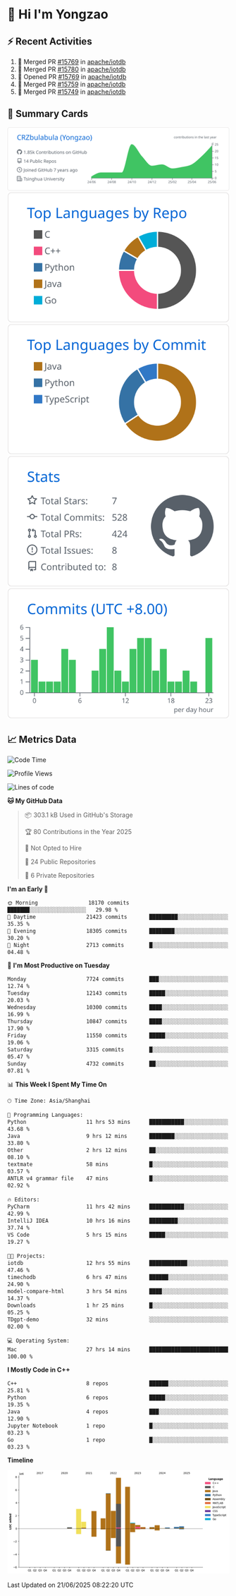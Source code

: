 # 👋 Hi I'm Yongzao

## ⚡ Recent Activities
<!--START_SECTION:activity-->
1. 🎉 Merged PR [#15769](https://github.com/apache/iotdb/pull/15769) in [apache/iotdb](https://github.com/apache/iotdb)
2. 🎉 Merged PR [#15780](https://github.com/apache/iotdb/pull/15780) in [apache/iotdb](https://github.com/apache/iotdb)
3. 💪 Opened PR [#15769](https://github.com/apache/iotdb/pull/15769) in [apache/iotdb](https://github.com/apache/iotdb)
4. 🎉 Merged PR [#15759](https://github.com/apache/iotdb/pull/15759) in [apache/iotdb](https://github.com/apache/iotdb)
5. 🎉 Merged PR [#15749](https://github.com/apache/iotdb/pull/15749) in [apache/iotdb](https://github.com/apache/iotdb)
<!--END_SECTION:activity-->

## 🎑 Summary Cards

[![](https://raw.githubusercontent.com/CRZbulabula/CRZbulabula/main/profile-summary-card-output/github/0-profile-details.svg)](https://github.com/vn7n24fzkq/github-profile-summary-cards)
[![](https://raw.githubusercontent.com/CRZbulabula/CRZbulabula/main/profile-summary-card-output/github/1-repos-per-language.svg)](https://github.com/vn7n24fzkq/github-profile-summary-cards) [![](https://raw.githubusercontent.com/CRZbulabula/CRZbulabula/main/profile-summary-card-output/github/2-most-commit-language.svg)](https://github.com/vn7n24fzkq/github-profile-summary-cards)
[![](https://raw.githubusercontent.com/CRZbulabula/CRZbulabula/main/profile-summary-card-output/github/3-stats.svg)](https://github.com/vn7n24fzkq/github-profile-summary-cards) [![](https://raw.githubusercontent.com/CRZbulabula/CRZbulabula/main/profile-summary-card-output/github/4-productive-time.svg)](https://github.com/vn7n24fzkq/github-profile-summary-cards)

## 📈 Metrics Data

<!--START_SECTION:waka-->
![Code Time](http://img.shields.io/badge/Code%20Time-953%20hrs%2045%20mins-blue)

![Profile Views](http://img.shields.io/badge/Profile%20Views-0-blue)

![Lines of code](https://img.shields.io/badge/From%20Hello%20World%20I%27ve%20Written-34.0%20million%20lines%20of%20code-blue)

**🐱 My GitHub Data** 

> 📦 303.1 kB Used in GitHub's Storage 
 > 
> 🏆 80 Contributions in the Year 2025
 > 
> 🚫 Not Opted to Hire
 > 
> 📜 24 Public Repositories 
 > 
> 🔑 6 Private Repositories 
 > 
**I'm an Early 🐤** 

```text
🌞 Morning                18170 commits       ███████░░░░░░░░░░░░░░░░░░   29.98 % 
🌆 Daytime                21423 commits       █████████░░░░░░░░░░░░░░░░   35.35 % 
🌃 Evening                18305 commits       ████████░░░░░░░░░░░░░░░░░   30.20 % 
🌙 Night                  2713 commits        █░░░░░░░░░░░░░░░░░░░░░░░░   04.48 % 
```
📅 **I'm Most Productive on Tuesday** 

```text
Monday                   7724 commits        ███░░░░░░░░░░░░░░░░░░░░░░   12.74 % 
Tuesday                  12143 commits       █████░░░░░░░░░░░░░░░░░░░░   20.03 % 
Wednesday                10300 commits       ████░░░░░░░░░░░░░░░░░░░░░   16.99 % 
Thursday                 10847 commits       ████░░░░░░░░░░░░░░░░░░░░░   17.90 % 
Friday                   11550 commits       █████░░░░░░░░░░░░░░░░░░░░   19.06 % 
Saturday                 3315 commits        █░░░░░░░░░░░░░░░░░░░░░░░░   05.47 % 
Sunday                   4732 commits        ██░░░░░░░░░░░░░░░░░░░░░░░   07.81 % 
```


📊 **This Week I Spent My Time On** 

```text
🕑︎ Time Zone: Asia/Shanghai

💬 Programming Languages: 
Python                   11 hrs 53 mins      ███████████░░░░░░░░░░░░░░   43.68 % 
Java                     9 hrs 12 mins       ████████░░░░░░░░░░░░░░░░░   33.80 % 
Other                    2 hrs 12 mins       ██░░░░░░░░░░░░░░░░░░░░░░░   08.10 % 
textmate                 58 mins             █░░░░░░░░░░░░░░░░░░░░░░░░   03.57 % 
ANTLR v4 grammar file    47 mins             █░░░░░░░░░░░░░░░░░░░░░░░░   02.92 % 

🔥 Editors: 
PyCharm                  11 hrs 42 mins      ███████████░░░░░░░░░░░░░░   42.99 % 
IntelliJ IDEA            10 hrs 16 mins      █████████░░░░░░░░░░░░░░░░   37.74 % 
VS Code                  5 hrs 15 mins       █████░░░░░░░░░░░░░░░░░░░░   19.27 % 

🐱‍💻 Projects: 
iotdb                    12 hrs 55 mins      ████████████░░░░░░░░░░░░░   47.46 % 
timechodb                6 hrs 47 mins       ██████░░░░░░░░░░░░░░░░░░░   24.90 % 
model-compare-html       3 hrs 54 mins       ████░░░░░░░░░░░░░░░░░░░░░   14.37 % 
Downloads                1 hr 25 mins        █░░░░░░░░░░░░░░░░░░░░░░░░   05.25 % 
TDgpt-demo               32 mins             ░░░░░░░░░░░░░░░░░░░░░░░░░   02.00 % 

💻 Operating System: 
Mac                      27 hrs 14 mins      █████████████████████████   100.00 % 
```

**I Mostly Code in C++** 

```text
C++                      8 repos             ██████░░░░░░░░░░░░░░░░░░░   25.81 % 
Python                   6 repos             █████░░░░░░░░░░░░░░░░░░░░   19.35 % 
Java                     4 repos             ███░░░░░░░░░░░░░░░░░░░░░░   12.90 % 
Jupyter Notebook         1 repo              █░░░░░░░░░░░░░░░░░░░░░░░░   03.23 % 
Go                       1 repo              █░░░░░░░░░░░░░░░░░░░░░░░░   03.23 % 
```



**Timeline**

![Lines of Code chart](https://raw.githubusercontent.com/CRZbulabula/CRZbulabula/main/assets/bar_graph.png)


 Last Updated on 21/06/2025 08:22:20 UTC
<!--END_SECTION:waka-->

